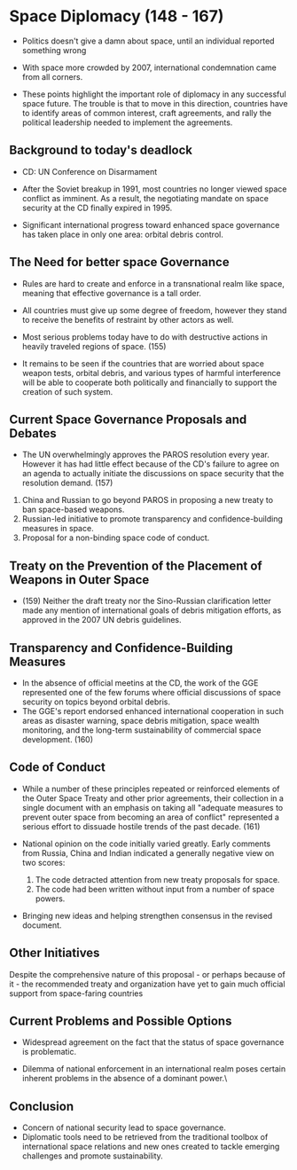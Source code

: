 # Space Diplomacy (148 - 167)

- Politics doesn't give a damn about space, until an individual reported something wrong

- With space more crowded by 2007, international condemnation came from all corners.

- These points highlight the important role of diplomacy in any successful space future. The trouble is that to move in this direction, countries have to identify areas of common interest, craft agreements, and rally the political leadership needed to implement the agreements.

## Background to today's deadlock

- CD: UN Conference on Disarmament

- After the Soviet breakup in 1991, most countries no longer viewed space conflict as imminent. As a result, the negotiating mandate on space security at the CD finally expired in 1995.

- Significant international progress toward enhanced space governance has taken place in only one area: orbital debris control.

## The Need for better space Governance

- Rules are hard to create and enforce in a transnational realm like space, meaning that effective governance is a tall order.

- All countries must give up some degree of freedom, however they stand to receive the benefits of restraint by other actors as well.

- Most serious problems today have to do with destructive actions in heavily traveled regions of space. (155)

- It remains to be seen if the countries that are worried about space weapon tests, orbital debris, and various types of harmful interference will be able to cooperate both politically and financially to support the creation of such system.

## Current Space Governance Proposals and Debates

- The UN  overwhelmingly approves the PAROS resolution  every year. However it has had little effect because of the CD's failure to agree on an agenda to actually initiate the discussions on space security that the resolution demand. (157)

1. China and Russian to go beyond PAROS in proposing a new treaty to ban space-based weapons.
2. Russian-led initiative to promote transparency and confidence-building measures in space.
3. Proposal for a non-binding space code of conduct.

## Treaty on the Prevention of the Placement of Weapons in Outer Space

- (159) Neither the draft treaty nor the Sino-Russian clarification letter made any mention of international goals of debris mitigation efforts, as approved in the 2007 UN debris guidelines.

## Transparency and Confidence-Building Measures

- In the absence of official meetins at the CD, the work of the GGE represented one of the few forums where official discussions of space security on topics beyond orbital debris.
- The GGE's report endorsed enhanced international cooperation in such areas as disaster warning, space debris mitigation, space  wealth monitoring, and the long-term sustainability of commercial space development. (160)

## Code of Conduct

- While a number of these principles repeated  or reinforced elements of the Outer  Space Treaty and other prior  agreements, their collection in a single document with an emphasis on taking all "adequate measures to prevent outer space from becoming an area of conflict" represented a serious effort to dissuade hostile trends of the past decade. (161)

- National opinion on the code initially varied greatly. Early comments from  Russia, China and Indian indicated a generally negative view on two scores:
  1. The code detracted attention  from new treaty proposals for space.
  2. The code had been written without input from a number of space powers.

- Bringing new ideas and helping strengthen consensus in the revised document.

## Other Initiatives

Despite the comprehensive nature of this proposal - or perhaps because of it - the recommended treaty and organization have yet to gain much official support from space-faring countries

## Current Problems and Possible Options

- Widespread agreement on the fact that the status of space governance is problematic.

- Dilemma of national enforcement in an international realm poses certain inherent problems in the absence of a dominant power.\

## Conclusion

- Concern of national security lead to space governance.
- Diplomatic tools need to be retrieved from the traditional toolbox of international space relations and new ones created to tackle emerging challenges and promote sustainability.

